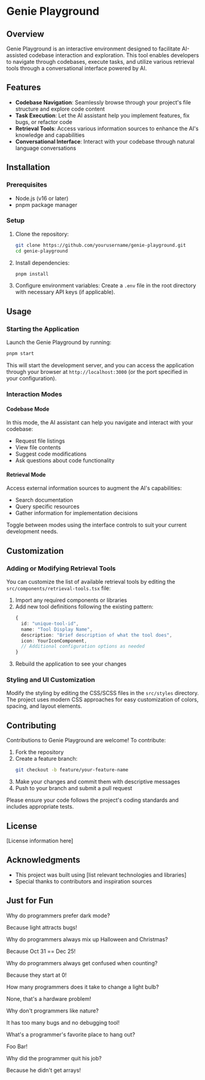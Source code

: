 # Genie Playground

## Overview

Genie Playground is an interactive environment designed to facilitate AI-assisted codebase interaction and exploration. This tool enables developers to navigate through codebases, execute tasks, and utilize various retrieval tools through a conversational interface powered by AI.

## Features

- **Codebase Navigation**: Seamlessly browse through your project's file structure and explore code content
- **Task Execution**: Let the AI assistant help you implement features, fix bugs, or refactor code
- **Retrieval Tools**: Access various information sources to enhance the AI's knowledge and capabilities
- **Conversational Interface**: Interact with your codebase through natural language conversations

## Installation

### Prerequisites

- Node.js (v16 or later)
- pnpm package manager

### Setup

1. Clone the repository:
   ```bash
   git clone https://github.com/yourusername/genie-playground.git
   cd genie-playground
   ```

2. Install dependencies:
   ```bash
   pnpm install
   ```

3. Configure environment variables:
   Create a `.env` file in the root directory with necessary API keys (if applicable).

## Usage

### Starting the Application

Launch the Genie Playground by running:
```bash
pnpm start
```

This will start the development server, and you can access the application through your browser at `http://localhost:3000` (or the port specified in your configuration).

### Interaction Modes

#### Codebase Mode
In this mode, the AI assistant can help you navigate and interact with your codebase:
- Request file listings
- View file contents
- Suggest code modifications
- Ask questions about code functionality

#### Retrieval Mode
Access external information sources to augment the AI's capabilities:
- Search documentation
- Query specific resources
- Gather information for implementation decisions

Toggle between modes using the interface controls to suit your current development needs.

## Customization

### Adding or Modifying Retrieval Tools

You can customize the list of available retrieval tools by editing the `src/components/retrieval-tools.tsx` file:

1. Import any required components or libraries
2. Add new tool definitions following the existing pattern:
   ```typescript
   {
     id: "unique-tool-id",
     name: "Tool Display Name",
     description: "Brief description of what the tool does",
     icon: YourIconComponent,
     // Additional configuration options as needed
   }
   ```
3. Rebuild the application to see your changes

### Styling and UI Customization

Modify the styling by editing the CSS/SCSS files in the `src/styles` directory. The project uses modern CSS approaches for easy customization of colors, spacing, and layout elements.

## Contributing

Contributions to Genie Playground are welcome! To contribute:

1. Fork the repository
2. Create a feature branch:
   ```bash
   git checkout -b feature/your-feature-name
   ```
3. Make your changes and commit them with descriptive messages
4. Push to your branch and submit a pull request

Please ensure your code follows the project's coding standards and includes appropriate tests.

## License

[License information here]

## Acknowledgments

- This project was built using [list relevant technologies and libraries]
- Special thanks to contributors and inspiration sources

## Just for Fun

Why do programmers prefer dark mode?

Because light attracts bugs!

Why do programmers always mix up Halloween and Christmas?

Because Oct 31 == Dec 25!

Why do programmers always get confused when counting?

Because they start at 0!

How many programmers does it take to change a light bulb?

None, that's a hardware problem!

Why don't programmers like nature?

It has too many bugs and no debugging tool!

What's a programmer's favorite place to hang out?

Foo Bar!

Why did the programmer quit his job?

Because he didn't get arrays!
